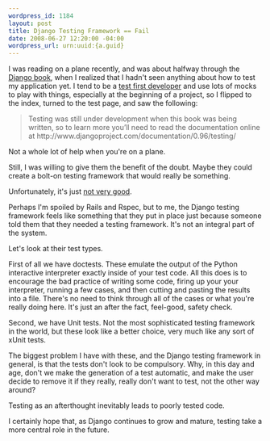 ```yaml
--- 
wordpress_id: 1184
layout: post
title: Django Testing Framework == Fail
date: 2008-06-27 12:20:00 -04:00
wordpress_url: urn:uuid:{a.guid}
---
```

<p>I was reading on a plane recently, and was about halfway through the <a href="http://www.amazon.com/Definitive-Guide-Django-Development-Right/dp/1590597257/ref=pd_bbs_sr_1?ie=UTF8&amp;s=books&amp;qid=1214594704&amp;sr=8-1">Django book</a>, when I realized that I hadn't seen anything about how to test my application yet. I tend to be a <a href="http://kurt.karmalab.org/articles/2008/02/07/rails-app-without-tests-guaranteed-fail">test first developer</a> and use lots of mocks to play with things, especially at the beginning of a project, so I flipped to the index, turned to the test page, and saw the following:</p>

<blockquote>
    <p>Testing was still under development when this book was being written, so to learn more you’ll need to read the documentation online at http://www.djangoproject.com/documentation/0.96/testing/</p>
</blockquote>

<p>Not a whole lot of help when you're on a plane.</p>

<p>Still, I was willing to give them the benefit of the doubt.  Maybe they could create a bolt-on testing framework that would really be something.  </p>

<p>Unfortunately, it's just <a href="http://www.djangoproject.com/documentation/testing/">not very good</a>.</p>

<p>Perhaps I'm spoiled by Rails and Rspec, but to me, the Django testing framework feels like something that they put in place just because someone told them that they needed a testing framework. It's not an integral part of the system.</p>

<p>Let's look at their test types.  </p>

<p>First of all we have doctests.  These emulate the output of the Python interactive interpreter exactly inside of your test code.  All this does is to encourage the bad practice of writing some code, firing up your your interpreter, running a few cases, and then cutting and pasting the results into a file.  There's no need to think through all of the cases or what you're really doing here.  It's just an after the fact, feel-good, safety check.</p>

<p>Second, we have Unit tests.  Not the most sophisticated testing framework in the world, but these look like a better choice, very much like any sort of xUnit tests.</p>

<p>The biggest problem I have with these, and the Django testing framework in general, is that the tests don't look to be compulsory. Why, in this day and age, don't we make the generation of a test automatic, and make the user decide to remove it if they really, really don't want to test, not the other way around?</p>

<p>Testing as an afterthought inevitably leads to poorly tested code. </p>

<p>I certainly hope that, as Django continues to grow and mature, testing take a more central role in the future.</p>
